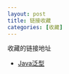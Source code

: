 ```yaml
---
layout: post
title: 链接收藏
categories: [收藏]
---
```

收藏的链接地址

* [Java泛型](https://docs.oracle.com/javase/tutorial/java/generics/bounded.html)